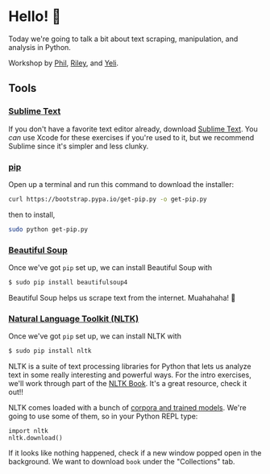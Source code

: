 # Hello! 👻

Today we're going to talk a bit about text scraping, manipulation, and analysis in Python.

Workshop by [Phil](https://github.com/uniphil), [Riley](https://github.com/rileyjshaw), and [Yeli](https://github.com/oa495).

## Tools

### [Sublime Text](https://www.sublimetext.com/)

If you don't have a favorite text editor already, download [Sublime Text](https://www.sublimetext.com/). You _can_ use Xcode for these exercises if you're used to it, but we recommend Sublime since it's simpler and less clunky.

### [pip](https://pip.pypa.io/en/stable/installing/)

Open up a terminal and run this command to download the installer:

```bash
curl https://bootstrap.pypa.io/get-pip.py -o get-pip.py
```

then to install,

```bash
sudo python get-pip.py
```

### [Beautiful Soup](https://www.crummy.com/software/BeautifulSoup/)

Once we've got `pip` set up, we can install Beautiful Soup with

```bash
$ sudo pip install beautifulsoup4
```

Beautiful Soup helps us scrape text from the internet. Muahahaha! 👹

### [Natural Language Toolkit (NLTK)](http://www.nltk.org/)

Once we've got `pip` set up, we can install NLTK with

```bash
$ sudo pip install nltk

```

NLTK is a suite of text processing libraries for Python that lets us analyze text in some really interesting and powerful ways. For the intro exercises, we'll work through part of the [NLTK Book](http://www.nltk.org/book/). It's a great resource, check it out!!

NLTK comes loaded with a bunch of [corpora and trained models](http://www.nltk.org/nltk_data/). We're going to use some of them, so in your Python REPL type:

```
import nltk
nltk.download()
```

If it looks like nothing happened, check if a new window popped open in the background. We want to download `book` under the "Collections" tab.
